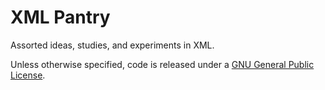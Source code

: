 # XML Pantry

Assorted ideas, studies, and experiments in XML.

Unless otherwise specified, code is released under a 
[GNU General Public License](https://opensource.org/licenses/GPL-3.0).


